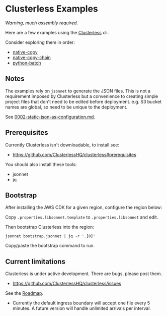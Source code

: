 # Clusterless Examples

_Warning, much assembly required._

Here are a few examples using the [Clusterless](https://github.com/ClusterlessHQ/clusterless) cli.

Consider exploring them in order:

- [native-copy](/native-copy)
- [native-copy-chain](/native-copy-chain)
- [python-batch](/python-batch)

## Notes

The examples rely on `jsonnet` to generate the JSON files. This is not a requirement imposed by Clusterless but a
convenience to creating simple project files that don't need to be edited before deployment. e.g. S3 bucket names are global, so need to be unique to the deployment. 

See [0002-static-json-as-configuration.md](https://github.com/ClusterlessHQ/clusterless/blob/main/docs/adr/0002-static-json-as-configuration.md).

## Prerequisites

Currently Clusterless isn't downloadable, to install see:

- https://github.com/ClusterlessHQ/clusterless#prerequisites

You should also install these tools:

- jsonnet
- jq

## Bootstrap

After installing the AWS CDK for a given region, configure the region below:

Copy `.properties.libsonnet.template` to `.properties.libsonnet` and edit.

Then bootstrap Clusterless into the region:

```
jsonnet bootstrap.jsonnet | jq -r '.[0]'
```

Copy/paste the bootstrap command to run.

## Current limitations

Clusterless is under active development. There are bugs, please post them.
- https://github.com/ClusterlessHQ/clusterless/issues

See the [Roadmap](https://github.com/ClusterlessHQ/clusterless/blob/main/ROADMAP.md).

- Currently the default ingress boundary will accept one file every 5 minutes. A future version will handle unlimited arrivals per interval.
